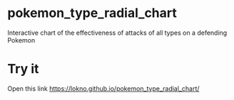# pokemon_type_radial_chart
Interactive chart of the effectiveness of attacks of all types on a defending Pokemon

# Try it
Open this link https://lokno.github.io/pokemon_type_radial_chart/ 
